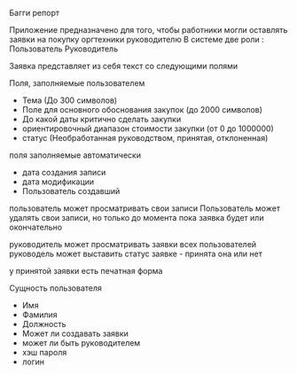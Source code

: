 Багги репорт

Приложение предназначено для того, чтобы работники могли оставлять заявки на покупку оргтехники руководителю
В системе две роли :
Пользователь
Руководитель

Заявка представляет из себя текст со следующими полями

Поля, заполняемые пользователем
- Тема (До 300 символов)
- Поле для основного обоснования закупок (до 2000 символов)
- До какой даты критично сделать закупки
- ориентировочный диапазон стоимости закупки (от 0 до 1000000)
- статус (Необработанная руководством, принятая, отклоненная)

поля заполняемые автоматически
- дата создания записи
- дата модификации
- Пользователь создавший


пользователь может просматривать свои записи
Пользователь может удалять свои записи, но только до момента пока заявка будет или окончательно 

руководитель может просматривать заявки всех пользователей
руководель может выставить статус заявке - принята она или нет

у принятой заявки есть печатная форма


Сущность пользователя
- Имя
- Фамилия
- Должность
- Может ли создавать заявки
- может ли быть руководителем
- хэш пароля
- логин


